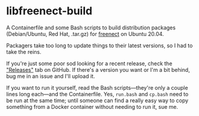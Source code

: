 # libfreenect-build

A Containerfile and some Bash scripts to build distribution
packages (Debian/Ubuntu, Red Hat, .tar.gz) for 
[freenect](https://openkinect.org/wiki/Main_Page) on Ubuntu 20.04.

Packagers take too long to update things to their latest versions, so I
had to take the reins.

If you're just some poor sod looking for a recent release, check the
["Releases"](https://github.com/supersonichub1/libfreenect-build/releases)
tab on GitHub. If there's a version you want or I'm a bit behind,
bug me in an issue and I'll upload it.

If you want to run it yourself, read the Bash scripts—they're only a couple
lines long each—and the Containerfile. Yes, `run.bash` and `cp.bash` need to
be run at the same time; until someone can find a really easy way to copy something
from a Docker container without needing to run it, sue me.

